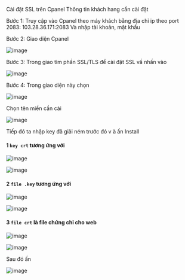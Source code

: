 Cài đặt SSL trên Cpanel
Thông tin khách hang cần cài đặt
 

Bước 1:
Truy cập vào Cpanel  theo máy khách bằng địa chỉ ip theo port 2083: 103.28.36.171:2083
Và nhập tài khoản, mật khẩu

Bước  2: Giao diện Cpanel 

![image](https://user-images.githubusercontent.com/105496635/190991477-433a062e-50d7-4be4-8dfb-c81a55179ce2.png)

Bước 3: Trong  giao  tìm phần SSL/TLS để cài đặt SSL vầ nhấn vào
 
 ![image](https://user-images.githubusercontent.com/105496635/190991513-fe2768f8-0479-403e-a4d7-98789560bcf7.png)

 
Bước 4: Trong giao diện này chọn
 
 ![image](https://user-images.githubusercontent.com/105496635/190991561-3dea6ac9-6955-47d4-a375-ce9a6cae5d5d.png)

 
Chọn tên miền cần cài

![image](https://user-images.githubusercontent.com/105496635/190991598-dd07f37b-1a78-400e-8848-c6e52560eb27.png)

 
Tiếp đó ta nhập key đã giải ném trước đó v à ấn Install
 
 #### 1 `key crt` tương ứng với 
 
 ![image](https://user-images.githubusercontent.com/105496635/195529554-8d67f5cd-8b7b-4bb6-9a61-7977891579d0.png)

 
![image](https://user-images.githubusercontent.com/105496635/195529392-eefc9bf7-7130-4aec-8d05-829943f48e77.png)

#### 2 `file .key` tương ứng với

![image](https://user-images.githubusercontent.com/105496635/195529846-8ecbf424-6349-4e3a-b5de-aae269adbb75.png)


![image](https://user-images.githubusercontent.com/105496635/195529726-04a2da83-da41-439c-b22d-3158fee8c60b.png)

#### 3 `file crt` là file chứng chỉ cho web

![image](https://user-images.githubusercontent.com/105496635/195530095-d48d44e1-0fe4-4829-8032-5646748643cb.png)


![image](https://user-images.githubusercontent.com/105496635/195530150-091456e0-2b48-48c8-9947-50059ce8becd.png)


Sau đó ấn 

![image](https://user-images.githubusercontent.com/105496635/195530224-91a3175e-8741-48fb-9578-7bb87195b65f.png)













